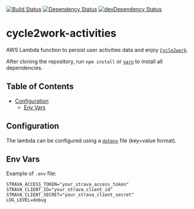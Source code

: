 [![Build Status](https://travis-ci.org/mondora/cycle2work-activities.svg?branch=master)](https://travis-ci.org/mondora/cycle2work-activities)
[![Dependency Status](https://david-dm.org/mondora/cycle2work-activities.svg)](https://david-dm.org/mondora/cycle2work-activities)
[![devDependency Status](https://david-dm.org/mondora/cycle2work-activities/dev-status.svg)](https://david-dm.org/mondora/cycle2work-activities#info=devDependencies)

# cycle2work-activities

AWS Lambda function to persist user activities data and enjoy [`Cycle2work`](https://cycle2work.io).

After cloning the repository, run `npm install` or [`yarn`](https://yarnpkg.com) to install all dependencies.

## Table of Contents

- [Configuration](#folder-structure)
  - [Env Vars](#env-vars)

## Configuration

The lambda can be configured using a [`dotenv`](https://github.com/motdotla/dotenv) file (key=value format).

## Env Vars

Example of `.env` file:

```
STRAVA_ACCESS_TOKEN="your_strava_access_token"
STRAVA_CLIENT_ID="your_strava_client_id"
STRAVA_CLIENT_SECRET="your_strava_client_secret"
LOG_LEVEL=debug
```
